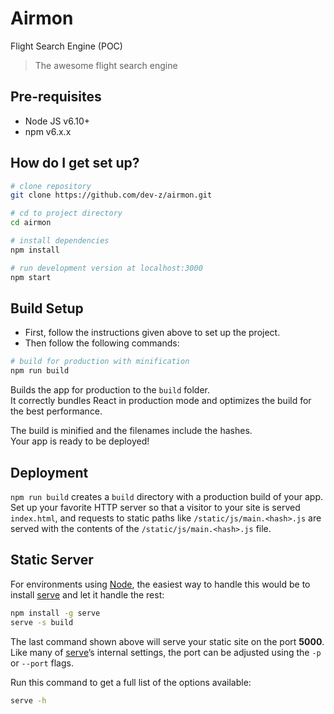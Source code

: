 # Airmon
Flight Search Engine (POC)

> The awesome flight search engine

## Pre-requisites ##

* Node JS v6.10+
* npm v6.x.x

## How do I get set up? ##

```bash
# clone repository
git clone https://github.com/dev-z/airmon.git

# cd to project directory
cd airmon

# install dependencies
npm install

# run development version at localhost:3000
npm start
```

## Build Setup ##

* First, follow the instructions given above to set up the project.
* Then follow the following commands:

```bash
# build for production with minification
npm run build
```
Builds the app for production to the `build` folder.<br>
It correctly bundles React in production mode and optimizes the build for the best performance.

The build is minified and the filenames include the hashes.<br>
Your app is ready to be deployed!

## Deployment ##

`npm run build` creates a `build` directory with a production build of your app. Set up your favorite HTTP server so that a visitor to your site is served `index.html`, and requests to static paths like `/static/js/main.<hash>.js` are served with the contents of the `/static/js/main.<hash>.js` file.

## Static Server ##

For environments using [Node](https://nodejs.org/), the easiest way to handle this would be to install [serve](https://github.com/zeit/serve) and let it handle the rest:

```sh
npm install -g serve
serve -s build
```
The last command shown above will serve your static site on the port **5000**. Like many of [serve](https://github.com/zeit/serve)’s internal settings, the port can be adjusted using the `-p` or `--port` flags.

Run this command to get a full list of the options available:

```sh
serve -h
```